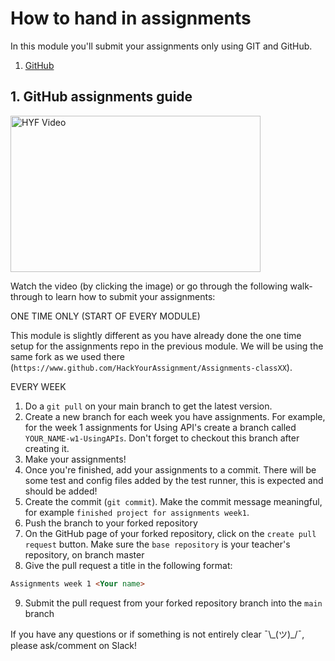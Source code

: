 # How to hand in assignments

In this module you'll submit your assignments only using GIT and GitHub.

1. [GitHub](https://www.github.com/HackYourFuture/UsingAPIs)

## 1. GitHub assignments guide

<a href="http://www.youtube.com/watch?feature=player_embedded&v=CpYARPYGQU8" target="_blank"><img src="./assets/submit-assignments.png" width="400" height="250" alt="HYF Video" /></a>

Watch the video (by clicking the image) or go through the following walk-through to learn how to submit your assignments:

ONE TIME ONLY (START OF EVERY MODULE)

This module is slightly different as you have already done the one time setup for the assignments repo in the previous module. We will be using the same fork as we used there (`https://www.github.com/HackYourAssignment/Assignments-classXX`).

EVERY WEEK

1. Do a `git pull` on your main branch to get the latest version.
2. Create a new branch for each week you have assignments. For example, for the week 1 assignments for Using API's create a branch called `YOUR_NAME-w1-UsingAPIs`. Don't forget to checkout this branch after creating it.
3. Make your assignments!
4. Once you're finished, add your assignments to a commit. There will be some test and config files added by the test runner, this is expected and should be added!
5. Create the commit (`git commit`). Make the commit message meaningful, for example `finished project for assignments week1`.
6. Push the branch to your forked repository
7. On the GitHub page of your forked repository, click on the `create pull request` button. Make sure the `base repository` is your teacher's repository, on branch master
8. Give the pull request a title in the following format:

```markdown
Assignments week 1 <Your name>
```

9. Submit the pull request from your forked repository branch into the `main` branch

If you have any questions or if something is not entirely clear ¯\\\_(ツ)\_/¯, please ask/comment on Slack!

